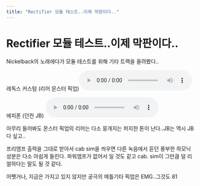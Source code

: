```yaml
---
title: "Rectifier 모듈 테스트..이제 막판이다.."
---
```

# Rectifier 모듈 테스트..이제 막판이다..

Nickelback의 노래에다가 모듈 테스트를 위해 기타 트랙을 올려봤다..

레독스 커스텀 (리어 몬스터 픽업)<audio src="/assets/images/d76fdf5062cf8a9cdbcdd3aa997633e2.mp3" controls preload></audio>

에피폰 (던컨 JB)
<audio src="/assets/images/1fc14bab1fa87d6c72c0b4199a72d3d9.mp3" controls preload></audio>


아무리 들어봐도 몬스터 픽업의 리어는 다소 뭉개지는 퍼지한 톤이 난다..JB는 역시 JB다 싶고..

프리앰프 출력을 그대로 받아서 cab sim을 씌우면 다른 녹음에서 듣던 풍부한 하모닉 성분은 다소 아쉽게 들린다. 파워앰프가 없어서 일 것도 같고 cab. sim이 그만큼 덜 리얼하다는 말도 될 것 같다.

어쨋거나, 지금은 가지고 있지 않지만 궁극의 메틀기타 픽업은 EMG..그것도 81


